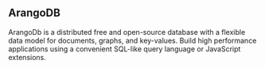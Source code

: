 ## ArangoDB

ArangoDb is a distributed free and open-source database with a flexible data
model for documents, graphs, and key-values. Build high performance applications
using a convenient SQL-like query language or JavaScript extensions.